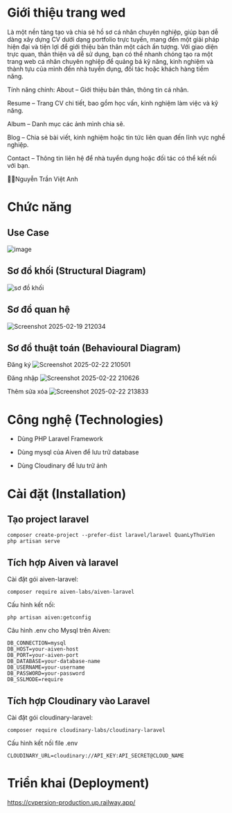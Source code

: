 # Giới thiệu trang wed
Là một nền tảng tạo và chia sẻ hồ sơ cá nhân chuyên nghiệp, giúp bạn dễ dàng xây dựng CV dưới dạng portfolio trực tuyến, mang đến một giải pháp hiện đại và tiện lợi để giới thiệu bản thân một cách ấn tượng. Với giao diện trực quan, thân thiện và dễ sử dụng, bạn có thể nhanh chóng tạo ra một trang web cá nhân chuyên nghiệp để quảng bá kỹ năng, kinh nghiệm và thành tựu của mình đến nhà tuyển dụng, đối tác hoặc khách hàng tiềm năng.

Tính năng chính: 
  About – Giới thiệu bản thân, thông tin cá nhân.

  Resume – Trang CV chi tiết, bao gồm học vấn, kinh nghiệm làm việc và kỹ năng.

  Album – Danh mục các ảnh mình chia sẽ.
  
  Blog – Chia sẻ bài viết, kinh nghiệm hoặc tin tức liên quan đến lĩnh vực nghề nghiệp.
  
  Contact – Thông tin liên hệ để nhà tuyển dụng hoặc đối tác có thể kết nối với bạn.

👨‍💻Nguyễn Trần Việt Anh

# Chức năng
## Use Case
![image](https://github.com/user-attachments/assets/ad9b0dd6-fd16-4357-bb95-4427e5e4328a)


## Sơ đồ khối (Structural Diagram)
![sơ đồ khối](https://github.com/user-attachments/assets/1f0a6782-c1d9-4754-9f72-c65b56175fc1)

## Sơ đồ quan hệ
![Screenshot 2025-02-19 212034](https://github.com/user-attachments/assets/1082f52c-8d2b-4609-a8aa-bc11cfa503de)


## Sơ đồ thuật toán (Behavioural Diagram)

Đăng ký
![Screenshot 2025-02-22 210501](https://github.com/user-attachments/assets/bb599c24-39d1-4b02-bab4-a28c922bb773)

Đăng nhập
![Screenshot 2025-02-22 210626](https://github.com/user-attachments/assets/7b3835fd-0634-479c-8f78-1f01bc5f9a6c)

Thêm sửa xóa
![Screenshot 2025-02-22 213833](https://github.com/user-attachments/assets/cde2fe77-2833-4a14-9494-613a9cb53a45)


# Công nghệ (Technologies)

- Dùng PHP Laravel Framework

- Dùng mysql của Aiven để lưu trữ database

- Dùng Cloudinary để lưu trữ ảnh
# Cài đặt (Installation)

## Tạo project laravel

```
composer create-project --prefer-dist laravel/laravel QuanLyThuVien
php artisan serve
```

## Tích hợp Aiven và laravel
Cài đặt gói aiven-laravel:

```
composer require aiven-labs/aiven-laravel
```
Cấu hình kết nối:
```
php artisan aiven:getconfig
```
Câu hình .env cho Mysql trên Aiven:
```
DB_CONNECTION=mysql
DB_HOST=your-aiven-host
DB_PORT=your-aiven-port
DB_DATABASE=your-database-name
DB_USERNAME=your-username
DB_PASSWORD=your-password
DB_SSLMODE=require
```

## Tích hợp Cloudinary vào Laravel

Cài đặt gói cloudinary-laravel:
```
composer require cloudinary-labs/cloudinary-laravel

```
Cấu hình kết nối file .env
```
CLOUDINARY_URL=cloudinary://API_KEY:API_SECRET@CLOUD_NAME
```
# Triển khai (Deployment)

https://cvpersion-production.up.railway.app/
